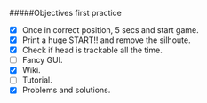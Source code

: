 #####Objectives first practice

- [x] Once in correct position, 5 secs and start game.
- [x] Print a huge START!! and remove the silhoute.
- [x] Check if head is trackable all the time.
- [ ] Fancy GUI.
- [x] Wiki.
- [ ] Tutorial.
- [x] Problems and solutions.
